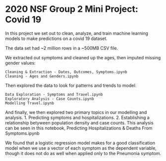 # 2020 NSF Group 2 Mini Project: Covid 19

In this project we set out to clean, analyze, and train machine learning models to make predictions on a covid 19 dataset.

The data set had ~2 million rows in a ~500MB CSV file.

We extracted out symptoms and cleaned up the ages, then imputed missing gender values:

    Cleaning & Extraction - Dates, Outcomes, Symptoms.ipynb
    Cleaning - Ages and Genders.ipynb

Then explored the data to look for patterns and trends to model:

    Data Exploration - Symptoms and Travel.ipynb
    Exploratory Analysis - Case Counts.ipynb
    Modelling Travel.ipynb
    
And finally, we then explored two primary topics in our modelling and analysis.
    1. Predicting symptoms and hospitalizations.
    2. Establishing a relationship betyween population density and case counts.
    This analysis can be seen in this notebook,
    Predicting Hospitalizations & Deaths From Symptoms.ipynb
    
We found that a logistic regression model makes for a good classification model when we use a vector of each symptom as the dependent variable, though it does not do as well when applied only to the Pneumonia symptom.
